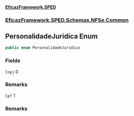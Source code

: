 #### [EficazFramework.SPED](EficazFrameworkSPED.md 'EficazFramework SPED')
### [EficazFramework.SPED.Schemas.NFSe.Common](EficazFramework.SPED.Schemas.NFSe.Common.md 'EficazFramework.SPED.Schemas.NFSe.Common')

## PersonalidadeJuridica Enum

```csharp
public enum PersonalidadeJuridica
```
### Fields

<a name='EficazFramework.SPED.Schemas.NFSe.Common.PersonalidadeJuridica.Cnpj'></a>

`Cnpj` 0

### Remarks

<a name='EficazFramework.SPED.Schemas.NFSe.Common.PersonalidadeJuridica.Cpf'></a>

`Cpf` 1

### Remarks